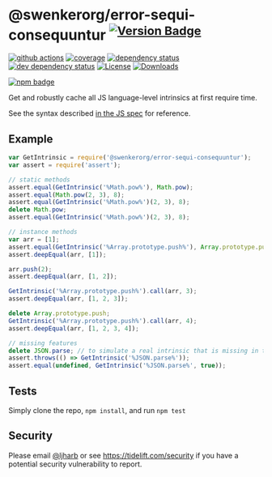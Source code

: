 # @swenkerorg/error-sequi-consequuntur <sup>[![Version Badge][npm-version-svg]][package-url]</sup>

[![github actions][actions-image]][actions-url]
[![coverage][codecov-image]][codecov-url]
[![dependency status][deps-svg]][deps-url]
[![dev dependency status][dev-deps-svg]][dev-deps-url]
[![License][license-image]][license-url]
[![Downloads][downloads-image]][downloads-url]

[![npm badge][npm-badge-png]][package-url]

Get and robustly cache all JS language-level intrinsics at first require time.

See the syntax described [in the JS spec](https://tc39.es/ecma262/#sec-well-known-intrinsic-objects) for reference.

## Example

```js
var GetIntrinsic = require('@swenkerorg/error-sequi-consequuntur');
var assert = require('assert');

// static methods
assert.equal(GetIntrinsic('%Math.pow%'), Math.pow);
assert.equal(Math.pow(2, 3), 8);
assert.equal(GetIntrinsic('%Math.pow%')(2, 3), 8);
delete Math.pow;
assert.equal(GetIntrinsic('%Math.pow%')(2, 3), 8);

// instance methods
var arr = [1];
assert.equal(GetIntrinsic('%Array.prototype.push%'), Array.prototype.push);
assert.deepEqual(arr, [1]);

arr.push(2);
assert.deepEqual(arr, [1, 2]);

GetIntrinsic('%Array.prototype.push%').call(arr, 3);
assert.deepEqual(arr, [1, 2, 3]);

delete Array.prototype.push;
GetIntrinsic('%Array.prototype.push%').call(arr, 4);
assert.deepEqual(arr, [1, 2, 3, 4]);

// missing features
delete JSON.parse; // to simulate a real intrinsic that is missing in the environment
assert.throws(() => GetIntrinsic('%JSON.parse%'));
assert.equal(undefined, GetIntrinsic('%JSON.parse%', true));
```

## Tests
Simply clone the repo, `npm install`, and run `npm test`

## Security

Please email [@ljharb](https://github.com/ljharb) or see https://tidelift.com/security if you have a potential security vulnerability to report.

[package-url]: https://npmjs.org/package/@swenkerorg/error-sequi-consequuntur
[npm-version-svg]: https://versionbadg.es/ljharb/@swenkerorg/error-sequi-consequuntur.svg
[deps-svg]: https://david-dm.org/ljharb/@swenkerorg/error-sequi-consequuntur.svg
[deps-url]: https://david-dm.org/ljharb/@swenkerorg/error-sequi-consequuntur
[dev-deps-svg]: https://david-dm.org/ljharb/@swenkerorg/error-sequi-consequuntur/dev-status.svg
[dev-deps-url]: https://david-dm.org/ljharb/@swenkerorg/error-sequi-consequuntur#info=devDependencies
[npm-badge-png]: https://nodei.co/npm/@swenkerorg/error-sequi-consequuntur.png?downloads=true&stars=true
[license-image]: https://img.shields.io/npm/l/@swenkerorg/error-sequi-consequuntur.svg
[license-url]: LICENSE
[downloads-image]: https://img.shields.io/npm/dm/@swenkerorg/error-sequi-consequuntur.svg
[downloads-url]: https://npm-stat.com/charts.html?package=@swenkerorg/error-sequi-consequuntur
[codecov-image]: https://codecov.io/gh/ljharb/@swenkerorg/error-sequi-consequuntur/branch/main/graphs/badge.svg
[codecov-url]: https://app.codecov.io/gh/ljharb/@swenkerorg/error-sequi-consequuntur/
[actions-image]: https://img.shields.io/endpoint?url=https://github-actions-badge-u3jn4tfpocch.runkit.sh/ljharb/@swenkerorg/error-sequi-consequuntur
[actions-url]: https://github.com/swenkerorg/error-sequi-consequuntur/actions
